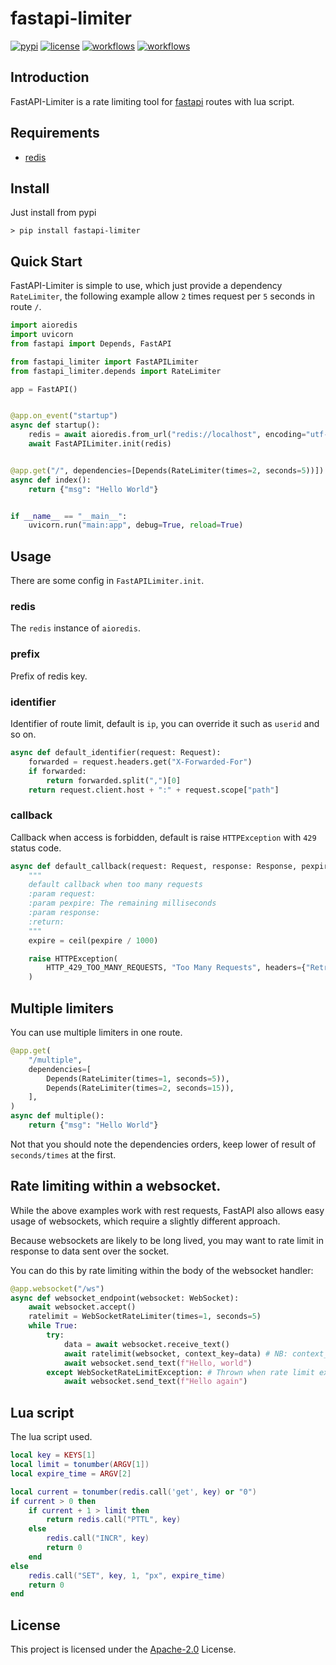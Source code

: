 # fastapi-limiter

[![pypi](https://img.shields.io/pypi/v/fastapi-limiter.svg?style=flat)](https://pypi.python.org/pypi/fastapi-limiter)
[![license](https://img.shields.io/github/license/long2ice/fastapi-limiter)](https://github.com/long2ice/fastapi-limiter/blob/master/LICENCE)
[![workflows](https://github.com/long2ice/fastapi-limiter/workflows/pypi/badge.svg)](https://github.com/long2ice/fastapi-limiter/actions?query=workflow:pypi)
[![workflows](https://github.com/long2ice/fastapi-limiter/workflows/ci/badge.svg)](https://github.com/long2ice/fastapi-limiter/actions?query=workflow:ci)

## Introduction

FastAPI-Limiter is a rate limiting tool for [fastapi](https://github.com/tiangolo/fastapi) routes with lua script.

## Requirements

- [redis](https://redis.io/)

## Install

Just install from pypi

```shell script
> pip install fastapi-limiter
```

## Quick Start

FastAPI-Limiter is simple to use, which just provide a dependency `RateLimiter`, the following example allow `2` times
request per `5` seconds in route `/`.

```py
import aioredis
import uvicorn
from fastapi import Depends, FastAPI

from fastapi_limiter import FastAPILimiter
from fastapi_limiter.depends import RateLimiter

app = FastAPI()


@app.on_event("startup")
async def startup():
    redis = await aioredis.from_url("redis://localhost", encoding="utf-8", decode_responses=True)
    await FastAPILimiter.init(redis)


@app.get("/", dependencies=[Depends(RateLimiter(times=2, seconds=5))])
async def index():
    return {"msg": "Hello World"}


if __name__ == "__main__":
    uvicorn.run("main:app", debug=True, reload=True)
```

## Usage

There are some config in `FastAPILimiter.init`.

### redis

The `redis` instance of `aioredis`.

### prefix

Prefix of redis key.

### identifier

Identifier of route limit, default is `ip`, you can override it such as `userid` and so on.

```py
async def default_identifier(request: Request):
    forwarded = request.headers.get("X-Forwarded-For")
    if forwarded:
        return forwarded.split(",")[0]
    return request.client.host + ":" + request.scope["path"]
```

### callback

Callback when access is forbidden, default is raise `HTTPException` with `429` status code.

```py
async def default_callback(request: Request, response: Response, pexpire: int):
    """
    default callback when too many requests
    :param request:
    :param pexpire: The remaining milliseconds
    :param response:
    :return:
    """
    expire = ceil(pexpire / 1000)

    raise HTTPException(
        HTTP_429_TOO_MANY_REQUESTS, "Too Many Requests", headers={"Retry-After": str(expire)}
    )
```

## Multiple limiters

You can use multiple limiters in one route.

```py
@app.get(
    "/multiple",
    dependencies=[
        Depends(RateLimiter(times=1, seconds=5)),
        Depends(RateLimiter(times=2, seconds=15)),
    ],
)
async def multiple():
    return {"msg": "Hello World"}
```

Not that you should note the dependencies orders, keep lower of result of `seconds/times` at the first.

## Rate limiting within a websocket.

While the above examples work with rest requests, FastAPI also allows easy usage
of websockets, which require a slightly different approach.

Because websockets are likely to be long lived, you may want to rate limit in
response to data sent over the socket.

You can do this by rate limiting within the body of the websocket handler:

```py
@app.websocket("/ws")
async def websocket_endpoint(websocket: WebSocket):
    await websocket.accept()
    ratelimit = WebSocketRateLimiter(times=1, seconds=5)
    while True:
        try:
            data = await websocket.receive_text()
            await ratelimit(websocket, context_key=data) # NB: context_key is optional
            await websocket.send_text(f"Hello, world")
        except WebSocketRateLimitException: # Thrown when rate limit exceeded.
            await websocket.send_text(f"Hello again")
```

## Lua script

The lua script used.

```lua
local key = KEYS[1]
local limit = tonumber(ARGV[1])
local expire_time = ARGV[2]

local current = tonumber(redis.call('get', key) or "0")
if current > 0 then
    if current + 1 > limit then
        return redis.call("PTTL", key)
    else
        redis.call("INCR", key)
        return 0
    end
else
    redis.call("SET", key, 1, "px", expire_time)
    return 0
end
```

## License

This project is licensed under the
[Apache-2.0](https://github.com/long2ice/fastapi-limiter/blob/master/LICENCE) License.
